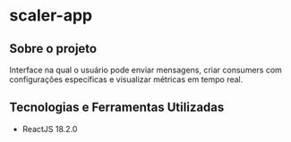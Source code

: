 # scaler-app

## Sobre o projeto
Interface na qual o usuário pode enviar mensagens, criar consumers com configurações específicas e visualizar métricas em tempo real.

## Tecnologias e Ferramentas Utilizadas
- ReactJS 18.2.0